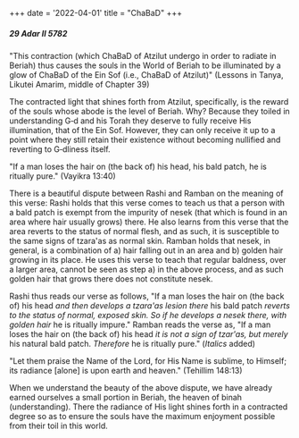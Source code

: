 +++
date = '2022-04-01'
title = "ChaBaD"
+++

##### 29 Adar II 5782

"This contraction (which ChaBaD of Atzilut undergo in order to radiate in Beriah) thus causes the souls in the World of Beriah to be illuminated by a glow of ChaBaD of the Ein Sof (i.e., ChaBaD of Atzilut)" (Lessons in Tanya, Likutei Amarim, middle of Chapter 39)

The contracted light that shines forth from Atzilut, specifically, is the reward of the souls whose abode is the level of Beriah. Why? Because they toiled in understanding G‑d and his Torah they deserve to fully receive His illumination, that of the Ein Sof. However, they can only receive it up to a point where they still retain their existence without becoming nullified and reverting to G‑dliness itself.

"If a man loses the hair on (the back of) his head, his bald patch, he is ritually pure." (Vayikra 13:40)

There is a beautiful dispute between Rashi and Ramban on the meaning of this verse: Rashi holds that this verse comes to teach us that a person with a bald patch is exempt from the impurity of nesek (that which is found in an area where hair usually grows) there. He also learns from this verse that the area reverts to the status of normal flesh, and as such, it is susceptible to the same signs of tzara'as as normal skin. Ramban holds that nesek, in general, is a combination of a) hair falling out in an area and b) golden hair growing in its place. He uses this verse to teach that regular baldness, over a larger area, cannot be seen as step a) in the above process, and as such golden hair that grows there does not constitute nesek.

Rashi thus reads our verse as follows, "If a man loses the hair on (the back of) his head _and then develops a tzara'as lesion there_ his bald patch _reverts to the status of normal, exposed skin. So if he develops a nesek there, with golden hair_ he is ritually impure." Ramban reads the verse as, "If a man loses the hair on (the back of) his head _it is not a sign of tzar'as, but merely_ his natural bald patch. _Therefore_ he is ritually pure." (_Italics_ added)

"Let them praise the Name of the Lord, for His Name is sublime, to Himself; its radiance [alone] is upon earth and heaven." (Tehillim 148:13)

When we understand the beauty of the above dispute, we have already earned ourselves a small portion in Beriah, the heaven of binah (understanding). There the radiance of His light shines forth in a contracted degree so as to ensure the souls have the maximum enjoyment possible from their toil in this world.
